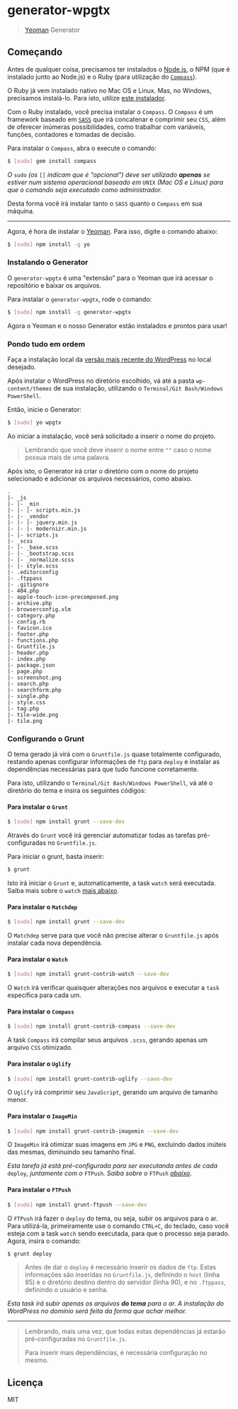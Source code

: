 # generator-wpgtx

> [Yeoman](http://yeoman.io) Generator


## Começando

Antes de qualquer coisa, precisamos ter instalados o [Node.js](http://nodejs.org/download/), o NPM (que é instalado junto ao Node.js) e o Ruby (para utilização do [`Compass`](http://compass-style.org/)).

O Ruby já vem instalado nativo no Mac OS e Linux. Mas, no Windows, precisamos instalá-lo. Para isto, utilize [este instalador](http://rubyinstaller.org/downloads/).

Com o Ruby instalado, você precisa instalar o `Compass`. O `Compass` é um framework baseado em [`SASS`](http://sass-lang.com/) que irá concatenar e comprimir seu `CSS`, além de oferecer inúmeras possibilidades, como trabalhar com variáveis, funções, contadores e tomadas de decisão.

Para instalar o `Compass`, abra o execute o comando:

```bash
$ [sudo] gem install compass
```

_O_ `sudo` _(os_ `[]` _indicam que é "opcional") deve ser utilizado **apenas** se estiver num sistema operacional baseado em_ `UNIX` _(Mac OS e Linux) para que o comando seja executado como administrador._

Desta forma você irá instalar tanto o `SASS` quanto o `Compass` em sua máquina.

***

Agora, é hora de instalar o [Yeoman](http://yeoman.io/). Para isso, digite o comando abaixo:

```bash
$ [sudo] npm install -g yo
```

### Instalando o Generator

O `generator-wpgtx` é uma "extensão" para o Yeoman que irá acessar o repositório e baixar os arquivos.

Para instalar o `generator-wpgtx`, rode o comando:

```bash
$ [sudo] npm install -g generator-wpgtx
```

Agora o Yeoman e o nosso Generator estão instalados e prontos para usar!

### Pondo tudo em ordem

Faça a instalação local da [versão mais recente do WordPress](http://br.wordpress.org/latest-pt_BR.zip) no local desejado.

Após instalar o WordPress no diretório escolhido, vá até a pasta `wp-content/themes` de sua instalação, utilizando o `Terminal/Git Bash/Windows PowerShell`.

Então, inicie o Generator:

```bash
$ [sudo] yo wpgtx
```

Ao iniciar a instalação, você será solicitado a inserir o nome do projeto.

> Lembrando que você deve inserir o nome entre `""` caso o nome possua mais de uma palavra.

Após isto, o Generator irá criar o diretório com o nome do projeto selecionado e adicionar os arquivos necessários, como abaixo.

```
.
|- _js
|- |- _min
|- |- |- scripts.min.js
|- |- _vendor
|- |- |- jquery.min.js
|- |- |- modernizr.min.js
|- |- scripts.js
|- _scss
|- |- _base.scss
|- |- _bootstrap.scss
|- |- _normalize.scss
|- |- style.scss
|- .editorconfig
|- .ftppass
|- .gitignore
|- 404.php
|- apple-touch-icon-precomposed.png
|- archive.php
|- browserconfig.xlm
|- category.php
|- config.rb
|- favicon.ico
|- footer.php
|- functions.php
|- Gruntfile.js
|- header.php
|- index.php
|- package.json
|- page.php
|- screenshot.png
|- search.php
|- searchform.php
|- single.php
|- style.css
|- tag.php
|- tile-wide.png
|- tile.png
```

### Configurando o Grunt

O tema gerado já virá com o `Gruntfile.js` quase totalmente configurado, restando apenas configurar informações de `ftp` para `deploy` e instalar as dependências necessárias para que tudo funcione corretamente.

Para isto, utilizando o `Terminal/Git Bash/Windows PowerShell`, vá até o diretório do tema e insira os seguintes códigos:

#### Para instalar o `Grunt`

```bash
$ [sudo] npm install grunt --save-dev
```

Através do `Grunt` você irá gerenciar automatizar todas as tarefas pré-configuradas no `Gruntfile.js`.

Para iniciar o grunt, basta inserir:

```bash
$ grunt
```

Isto irá iniciar o `Grunt` e, automaticamente, a task `watch` será executada. Saiba mais sobre o `watch` [mais abaixo](#para-instalar-o-watch).

#### Para instalar o `Matchdep`

```bash
$ [sudo] npm install grunt --save-dev
```

O `Matchdep` serve para que você não precise alterar o `Gruntfile.js` após instalar cada nova dependência.

#### Para instalar o `Watch`

```bash
$ [sudo] npm install grunt-contrib-watch --save-dev
```

O `Watch` irá verificar quaisquer alterações nos arquivos e executar a `task` específica para cada um.

#### Para instalar o `Compass`

```bash
$ [sudo] npm install grunt-contrib-compass --save-dev
```

A task `Compass` irá compilar seus arquivos `.scss`, gerando apenas um arquivo `CSS` otimizado.

#### Para instalar o `Uglify`

```bash
$ [sudo] npm install grunt-contrib-uglify --save-dev
```

O `Uglify` irá comprimir seu `JavaScript`, gerando um arquivo de tamanho menor.

#### Para instalar o `ImageMin`

```bash
$ [sudo] npm install grunt-contrib-imagemin --save-dev
```

O `ImageMin` irá otimizar suas imagens em `JPG` e `PNG`, excluindo dados inúteis das mesmas, diminuindo seu tamanho final.

_Esta tarefa já está pré-configurada para ser executanda antes de cada_  `deploy`_, juntamente com o_ `FTPush`_. Saiba sobre o_ `FTPush` _[abaixo](#para-instalar-o-ftpush)._

#### Para instalar o `FTPush`

```bash
$ [sudo] npm install grunt-ftpush --save-dev
```

O `FTPush` irá fazer o `deploy` do tema, ou seja, subir os arquivos para o ar. Para utilizá-la, primeiramente use o comando `CTRL+C`, do teclado, caso você esteja com a task `watch` sendo executada, para que o processo seja parado. Agora, insira o comando:

```bash
$ grunt deploy
```

> Antes de dar o `deploy` é necessário inserir os dados de `ftp`. Estas informações são inseridas no `Gruntfile.js`, definindo o `host` (linha 85) e o diretório destino dentro do servidor (linha 90), e no `.ftppass`, definindo o usuário e senha.

_Esta task irá subir apenas os arquivos **do tema** para o ar. A instalação do WordPress no domínio será feita da forma que achar melhor._

***

> Lembrando, mais uma vez, que todas estas dependências já estarão pré-configuradas no `Gruntfile.js`.
>
> Para inserir mais dependências, é necessária configuração no mesmo.

## Licença

MIT
